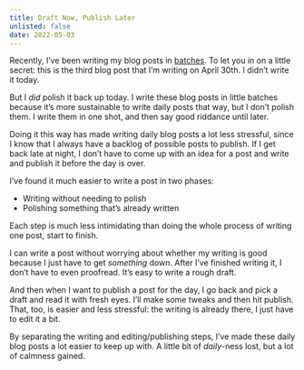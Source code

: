 ```yaml
---
title: Draft Now, Publish Later
unlisted: false
date: 2022-05-03
---
```


Recently, I’ve been writing my blog posts in [batches](/batching). To let you in on a little secret: this is the third blog post that I’m writing on April 30th. I didn’t write it today.

But I _did_ polish it back up today. I write these blog posts in little batches because it’s more sustainable to write daily posts that way, but I don’t polish them. I write them in one shot, and then say good riddance until later.

Doing it this way has made writing daily blog posts a lot less stressful, since I know that I always have a backlog of possible posts to publish. If I get back late at night, I don’t have to come up with an idea for a post and write and publish it before the day is over.

I’ve found it much easier to write a post in two phases:

- Writing without needing to polish
- Polishing something that’s already written

Each step is much less intimidating than doing the whole process of writing one post, start to finish.

I can write a post without worrying about whether my writing is good because I just have to get _something_ down. After I’ve finished writing it, I don’t have to even proofread. It’s easy to write a rough draft.

And then when I want to publish a post for the day, I go back and pick a draft and read it with fresh eyes. I’ll make some tweaks and then hit publish. That, too, is easier and less stressful: the writing is already there, I just have to edit it a bit.

By separating the writing and editing/publishing steps, I’ve made these daily blog posts a lot easier to keep up with. A little bit of _daily_-ness lost, but a lot of calmness gained.
